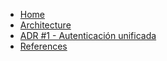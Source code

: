 * [Home](/)
* [Architecture](architecture.md)
* [ADR #1 - Autenticación unificada ](adr1.unified-auth.md)
* [References](references.md)
